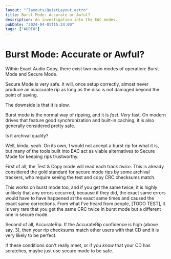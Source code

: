 ```yaml
---
layout: "^layouts/QuietLayout.astro"
title: Burst Mode: Accurate or Awful?
description: An investigation into the EAC modes.
pubDate: "2024-04-01T15:34:00"
tags: ["AUDIO"]
---
```


# Burst Mode: Accurate or Awful?

Within Exact Audio Copy, there exist two main modes of operation: Burst Mode and Secure Mode.

Secure Mode is very safe. It will, once setup correctly, almost never produce an inaccurate rip as long as the disc is
not damaged beyond the point of saving.

The downside is that it is slow.

Burst mode is the normal way of ripping, and it is *fast*. *Very* fast. On modern drives that feature good
synchronization and built-in caching, it is also generally considered pretty safe.

Is it archival quality?

Well, kinda, yeah.
On its own, I would not accept a burst rip for what it is, but many of the tools built into EAC act as viable
alternatives to Secure Mode for keeping rips trustworthy.

First of all, the Test & Copy mode will read each track *twice*. This is already considered the gold standard for secure
mode rips by some archival trackers, who require seeing the test and copy CRC checksums match.

This works on burst mode too, and if you get the same twice, it is highly unlikely that any errors occurred, because
if they did, the exact same errors would have to have happened at the exact same times and caused the exact same
corrections.
From what I've heard from people, [TODO TEST], it is very rare that you get the same CRC twice in burst mode but a
different one in secure mode.

Second of all, AccurateRip. If the AccurateRip confidence is high (above say, 3), then your rip checksums match other
users with that CD and it is very likely to be perfect.

If these conditions don't really meet, or if you *know* that your CD has scratches, maybe just use secure mode to be
safe.
